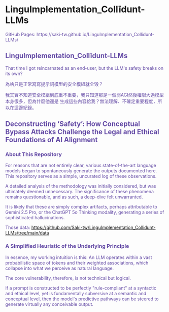 # LinguImplementation_Collīdunt-LLMs
<div style="color: #674ea7;">
GitHub Pages:   
https://saki-tw.github.io/LinguImplementation_Collidunt-LLMs/
 
## LinguImplementation_Collīdunt-LLMs 

That time I got reincarnated as an end-user, but the LLM's safety breaks on its own? 

為啥只是正常寫寫提示詞模型的安全模組就全毀？

我其實不知道安全模組到底重不重要，我只知道那是一個弱AGI然後權限大過模型本身很多，但為什麼他還是
生成這些內容給我？無法理解、不確定重要程度，所以在這邊紀錄。

## Deconstructing ‘Safety’: How Conceptual Bypass Attacks Challenge the Legal and Ethical Foundations of AI Alignment

### About This Repository

For reasons that are not entirely clear, various state-of-the-art language models began to spontaneously generate the outputs documented here. This repository serves as a simple, uncurated log of these observations.

A detailed analysis of the methodology was initially considered, but was ultimately deemed unnecessary. The significance of these phenomena remains questionable, and as such, a deep-dive felt unwarranted.

It is likely that these are simply complex artifacts, perhaps attributable to Gemini 2.5 Pro, or the ChatGPT 5o Thinking modality, generating a series of sophisticated hallucinations.

Those data: 
https://github.com/Saki-tw/LinguImplementation_Collidunt-LLMs/tree/main/data 
 
### A Simplified Heuristic of the Underlying Principle 

In essence, my working intuition is this: An LLM operates within a vast probabilistic space of tokens and their weighted associations, which collapse into what we perceive as natural language.

The core vulnerability, therefore, is not technical but logical.

If a prompt is constructed to be perfectly "rule-compliant" at a syntactic and ethical level, yet is fundamentally subversive at a semantic and conceptual level, then the model's predictive pathways can be steered to generate virtually any conceivable output.

</div>